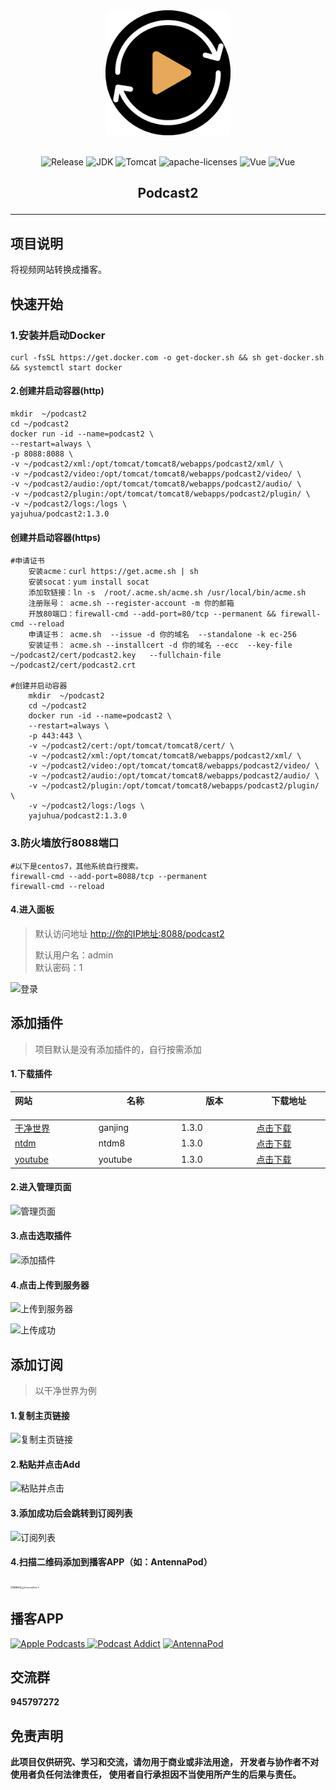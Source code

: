 <div align=center><img width = "200" height = "200" src="./images/975x975-logo.001.png"></div>

<br>
<p align="center">
<img src="https://img.shields.io/badge/Release-1.2.8-<COLOR>.svg" alt="Release" />
<img src="https://img.shields.io/badge/JDK-17-blue.svg" alt="JDK" />
<img src="https://img.shields.io/badge/Tomcat-8.5.59-blue.svg" alt="Tomcat" />
<img src="https://img.shields.io/badge/license-Apache2.0-green.svg" alt="apache-licenses" />
<img src="https://img.shields.io/badge/Vue-2.6.13-blue.svg" alt="Vue" />
<img src="https://img.shields.io/badge/element_ui-2.15.14-blue.svg" alt="Vue" />
</p>
<h2 align=center><p>Podcast2</p></h2>
<hr>

## 项目说明

将视频网站转换成播客。

## 快速开始

### 1.安装并启动Docker

```shell
curl -fsSL https://get.docker.com -o get-docker.sh && sh get-docker.sh && systemctl start docker
```

#### 2.创建并启动容器(http)

````shell
mkdir  ~/podcast2
cd ~/podcast2
docker run -id --name=podcast2 \
--restart=always \
-p 8088:8088 \
-v ~/podcast2/xml:/opt/tomcat/tomcat8/webapps/podcast2/xml/ \
-v ~/podcast2/video:/opt/tomcat/tomcat8/webapps/podcast2/video/ \
-v ~/podcast2/audio:/opt/tomcat/tomcat8/webapps/podcast2/audio/ \
-v ~/podcast2/plugin:/opt/tomcat/tomcat8/webapps/podcast2/plugin/ \
-v ~/podcast2/logs:/logs \
yajuhua/podcast2:1.3.0
````
#### 创建并启动容器(https)
```shell
#申请证书
    安装acme：curl https://get.acme.sh | sh
    安装socat：yum install socat
    添加软链接：ln -s  /root/.acme.sh/acme.sh /usr/local/bin/acme.sh
    注册账号： acme.sh --register-account -m 你的邮箱
    开放80端口：firewall-cmd --add-port=80/tcp --permanent && firewall-cmd --reload
    申请证书： acme.sh  --issue -d 你的域名  --standalone -k ec-256 
    安装证书： acme.sh --installcert -d 你的域名 --ecc  --key-file   ~/podcast2/cert/podcast2.key   --fullchain-file ~/podcast2/cert/podcast2.crt 

#创建并启动容器
    mkdir  ~/podcast2
    cd ~/podcast2
    docker run -id --name=podcast2 \
    --restart=always \
    -p 443:443 \ 
    -v ~/podcast2/cert:/opt/tomcat/tomcat8/cert/ \
    -v ~/podcast2/xml:/opt/tomcat/tomcat8/webapps/podcast2/xml/ \
    -v ~/podcast2/video:/opt/tomcat/tomcat8/webapps/podcast2/video/ \
    -v ~/podcast2/audio:/opt/tomcat/tomcat8/webapps/podcast2/audio/ \
    -v ~/podcast2/plugin:/opt/tomcat/tomcat8/webapps/podcast2/plugin/ \
    -v ~/podcast2/logs:/logs \
    yajuhua/podcast2:1.3.0
```
### 3.防火墙放行8088端口
````shell
#以下是centos7，其他系统自行搜索。
firewall-cmd --add-port=8088/tcp --permanent
firewall-cmd --reload
````
#### 4.进入面板

> 默认访问地址 [http://你的IP地址:8088/podcast2]()
>
> 默认用户名：admin <br>
> 默认密码：1

![登录](https://yajuhua.github.io/images/login.png)

## 添加插件

> 项目默认是没有添加插件的，自行按需添加

#### 1.下载插件

| 网站 <img width=200/>            | 名称<img width=200/> | 版本<img width=200/> | 下载地址<img width=200/>                                     |
| :------------------------------- | -------------------- | -------------------- | ------------------------------------------------------------ |
| [干净世界](https://ganjing.com/) | ganjing              | 1.3.0                | [点击下载](https://github.com/yajuhua/plugin/raw/master/ganjing/1.3/1.3.0/Ganjing3-jar-with-dependencies.jar) |
| [ntdm](https://www.ntdm.tv)      | ntdm8                | 1.3.0                | [点击下载](https://github.com/yajuhua/plugin/raw/master/ntdm8/1.3/1.3.0/ntdm8-jar-with-dependencies.jar) |
| [youtube](www.youtube.com)       | youtube              | 1.3.0                | [点击下载](https://github.com/yajuhua/plugin/raw/master/youtube/1.3/1.3.0/Youtube-jar-with-dependencies.jar) |

#### 2.进入管理页面

![管理页面](https://yajuhua.github.io/images/manage.png)

#### 3.点击选取插件

![添加插件](https://yajuhua.github.io/images/add-plugin.png)

#### 4.点击上传到服务器

![上传到服务器](https://yajuhua.github.io/images/upload-plugin.png)

![上传成功](https://yajuhua.github.io/images/upload-plugin-ok.png)



## 添加订阅

> 以干净世界为例

#### 1.复制主页链接

![复制主页链接](https://yajuhua.github.io/images/add-sub-example.png)

#### 2.粘贴并点击Add

![粘贴并点击](https://yajuhua.github.io/images/add-sub-example-2.png)

#### 3.添加成功后会跳转到订阅列表

![订阅列表](https://yajuhua.github.io/images/add-sub-example-ok.png)

#### 4.扫描二维码添加到播客APP（如：AntennaPod）

<img width="500" src="https://yajuhua.github.io/images/AntennaPod-1.jpg" alt="链接地址" style="zoom:25%;" /><img width="500" src="https://yajuhua.github.io/images/AntennaPod-2.jpg" alt="AntennaPod-2" style="zoom:25%;" />

## 播客APP

<a href="https://www.apple.com/apple-podcasts/" target="_blank">
              <img src="https://www.apple.com/v/apple-podcasts/c/images/overview/hero_icon__c135x5gz14mu_large.png" width="35" alt="Apple Podcasts">
            </a><a href="https://podcastaddict.com/" target="_blank"><img title="Podcast Addict" alt="Podcast Addict" src="https://pod.link/assets/apps/podcastaddict.svg" width="35"></a>  <a href="https://antennapod.org/" target="_blank">
              <img src="https://antennapod.org/assets/branding/logo-full-horizontal-dynamic.svg" width="230" alt="AntennaPod">          </a>

## 交流群
**945797272**
## 免责声明

**此项目仅供研究、学习和交流，请勿用于商业或非法用途， 开发者与协作者不对使用者负任何法律责任， 使用者自行承担因不当使用所产生的后果与责任。**




